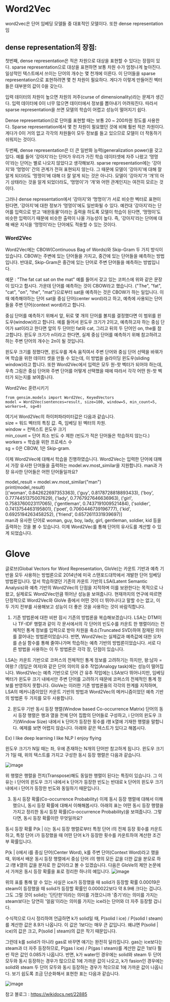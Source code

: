 # Word2Vec
word2vec은 단어 임베딩 모델들 중 대표적인 모델이다. 
또한 dense representation임

## dense representation의 장점:

첫번째, dense representation은 적은 차원으로 대상을 표현할 수 있다는 장점이 있다. sparse representation으로 대상을 표현하면 보통 차원 수가 엄청나게 높아진다. 일상적인 텍스트에서 쓰이는 단어의 개수는 몇 천개에 이른다. 이 단어들을 sparse representation으로 표현하려면 몇 천 차원이 필요하다. 게다가 이렇게 만들어진 벡터들은 대부분의 값이 0을 갖는다.

입력 데이터의 차원이 높으면 차원의 저주(curse of dimensionality)라는 문제가 생긴다. 입력 데이터에 0이 너무 많으면 데이터에서 정보를 뽑아내기 어려워진다. 따라서 sparse representation을 쓰면 모델의 학습이 어렵고 성능이 떨어지기 쉽다.

Dense representation으로 단어를 표현할 때는 보통 20 ~ 200차원 정도를 사용한다. Sparse representation에서 몇 천 차원이 필요했던 것에 비해 훨씬 적은 차원이다. 게다가 0이 거의 없고 각각의 차원들이 모두 정보를 들고 있으므로 모델이 더 작동하기 쉬워지는 것이다.

두번째, dense representation은 더 큰 일반화 능력(generalization power)을 갖고 있다. 예를 들어 ‘강아지’라는 단어가 우리가 가진 학습 데이터셋에 자주 나왔고 ‘멍멍이’라는 단어는 별로 나오지 않았다고 생각해보자. sparse representation에는 ‘강아지’와 ‘멍멍이’ 간의 관계가 전혀 표현되지 않는다. 그 때문에 모델이 ‘강아지’에 대해 잘 알게 되더라도 ‘멍멍이’에 대해 더 잘 알게 되는 것은 아니다. 모델이 ‘강아지’가 ‘개’의 아기 상태라는 것을 알게 되었더라도, ‘멍멍이’가 ‘개’와 어떤 관계인지는 여전히 모르는 것이다.

그러나 dense representation에서 ‘강아지’와 ‘멍멍이’가 서로 비슷한 벡터로 표현이 된다면, ‘강아지’에 대한 정보가 ‘멍멍이’에도 일반화될 수 있다. 예컨대 ‘강아지’라는 단어를 입력으로 받고 ‘애완동물’이라는 출력을 하도록 모델이 학습이 된다면, ‘멍멍이’도 비슷한 입력이기 때문에 비슷한 출력이 나올 가능성이 높다. 즉, ‘강아지’라는 단어에 대해 배운 지식을 ‘멍멍이’라는 단어에도 적용할 수 있는 것이다.


### Word2Vec 
Word2Vec에는 CBOW(Continuous Bag of Words)와 Skip-Gram 두 가지 방식이 있습니다. CBOW는 주변에 있는 단어들을 가지고, 중간에 있는 단어들을 예측하는 방법입니다. 반대로, Skip-Gram은 중간에 있는 단어로 주변 단어들을 예측하는 방법입니다.

예문 : "The fat cat sat on the mat"
예를 들어서 갖고 있는 코퍼스에 위와 같은 문장이 있다고 합시다. 가운데 단어를 예측하는 것이 CBOW라고 했습니다. {"The", "fat", "cat", "on", "the", "mat"}으로부터 sat을 예측하는 것은 CBOW가 하는 일입니다. 이 때 예측해야하는 단어 sat을 중심 단어(center word)라고 하고, 예측에 사용되는 단어들을 주변 단어(context word)라고 합니다.

중심 단어를 예측하기 위해서 앞, 뒤로 몇 개의 단어를 볼지를 결정했다면 이 범위를 윈도우(window)라고 합니다. 예를 들어서 윈도우 크기가 2이고, 예측하고자 하는 중심 단어가 sat이라고 한다면 앞의 두 단어인 fat와 cat, 그리고 뒤의 두 단어인 on, the를 참고합니다. 윈도우 크기가 n이라고 한다면, 실제 중심 단어를 예측하기 위해 참고하려고 하는 주변 단어의 개수는 2n이 될 것입니다.



윈도우 크기를 정했다면, 윈도우를 계속 움직여서 주변 단어와 중심 단어 선택을 바꿔가며 학습을 위한 데이터 셋을 만들 수 있는데, 이 방법을 슬라이딩 윈도우(sliding window)라고 합니다.
또한 Word2Vec에서 입력은 모두 원-핫 벡터가 되어야 하는데, 우측 그림은 중심 단어와 주변 단어를 어떻게 선택했을 때에 따라서 각각 어떤 원-핫 벡터가 되는지를 보여줍니다.


Word2Vec 훈련시키기
~~~
from gensim.models import Word2Vec, KeyedVectors
model = Word2Vec(sentences=result, size=100, window=5, min_count=5, workers=4, sg=0)
~~~
여기서 Word2Vec의 하이퍼파라미터값은 다음과 같습니다.\
size = 워드 벡터의 특징 값. 즉, 임베딩 된 벡터의 차원.\
window = 컨텍스트 윈도우 크기\
min_count = 단어 최소 빈도 수 제한 (빈도가 적은 단어들은 학습하지 않는다.)\
workers = 학습을 위한 프로세스 수\
sg = 0은 CBOW, 1은 Skip-gram.

이제 Word2Vec에 대해서 학습을 진행하였습니다. Word2Vec는 입력한 단어에 대해서 가장 유사한 단어들을 출력하는 model.wv.most_similar을 지원합니다. man과 가장 유사한 단어들은 어떤 단어들일까요?

model_result = model.wv.most_similar("man")\
print(model_result)\
[('woman', 0.842622697353363), ('guy', 0.8178728818893433), ('boy', 0.7774451375007629), ('lady', 0.7767927646636963), ('girl', 0.7583760023117065), ('gentleman', 0.7437191009521484), ('soldier', 0.7413754463195801), ('poet', 0.7060446739196777), ('kid', 0.6925194263458252), ('friend', 0.6572611331939697)]\
man과 유사한 단어로 woman, guy, boy, lady, girl, gentleman, soldier, kid 등을 출력하는 것을 볼 수 있습니다. 이제 Word2Vec를 통해 단어의 유사도를 계산할 수 있게 되었습니다.

# Glove
글로브(Global Vectors for Word Representation, GloVe)는 카운트 기반과 예측 기반을 모두 사용하는 방법론으로 2014년에 미국 스탠포드대학에서 개발한 단어 임베딩 방법론입니다. 앞서 학습하였던 기존의 카운트 기반의 LSA(Latent Semantic Analysis)와 예측 기반의 Word2Vec의 단점을 지적하며 이를 보완한다는 목적으로 나왔고, 실제로도 Word2Vec만큼 뛰어난 성능을 보여줍니다. 현재까지의 연구에 따르면 단정적으로 Word2Vec와 GloVe 중에서 어떤 것이 더 뛰어나다고 말할 수는 없고, 이 두 가지 전부를 사용해보고 성능이 더 좋은 것을 사용하는 것이 바람직합니다.

1. 기존 방법론에 대한 비판
잠시 기존의 방법론을 복습해보겠습니다. LSA는 DTM이나 TF-IDF 행렬과 같이 각 문서에서의 각 단어의 빈도수를 카운트 한 행렬이라는 전체적인 통계 정보를 입력으로 받아 차원을 축소(Truncated SVD)하여 잠재된 의미를 끌어내는 방법론이었습니다. 반면, Word2Vec는 실제값과 예측값에 대한 오차를 손실 함수를 통해 줄여나가며 학습하는 예측 기반의 방법론이었습니다. 서로 다른 방법을 사용하는 이 두 방법론은 각각 장, 단점이 있습니다.

LSA는 카운트 기반으로 코퍼스의 전체적인 통계 정보를 고려하기는 하지만, 왕:남자 = 여왕:? (정답은 여자)와 같은 단어 의미의 유추 작업(Analogy task)에는 성능이 떨어집니다. Word2Vec는 예측 기반으로 단어 간 유추 작업에는 LSA보다 뛰어나지만, 임베딩 벡터가 윈도우 크기 내에서만 주변 단어를 고려하기 때문에 코퍼스의 전체적인 통계 정보를 반영하지 못합니다. GloVe는 이러한 기존 방법론들의 각각의 한계를 지적하며, LSA의 메커니즘이었던 카운트 기반의 방법과 Word2Vec의 메커니즘이었던 예측 기반의 방법론 두 가지를 모두 사용합니다.

2. 윈도우 기반 동시 등장 행렬(Window based Co-occurrence Matrix)
단어의 동시 등장 행렬은 행과 열을 전체 단어 집합의 단어들로 구성하고, i 단어의 윈도우 크기(Window Size) 내에서 k 단어가 등장한 횟수를 i행 k열에 기재한 행렬을 말합니다. 예제를 보면 어렵지 않습니다. 아래와 같은 텍스트가 있다고 해봅시다.

Ex)
I like deep learning
I like NLP
I enjoy flying

윈도우 크기가 N일 때는 좌, 우에 존재하는 N개의 단어만 참고하게 됩니다. 윈도우 크기가 1일 때, 위의 텍스트를 가지고 구성한 동시 등장 행렬은 다음과 같습니다.

![image](https://user-images.githubusercontent.com/37290818/116806224-89b0a080-ab66-11eb-8228-81ba13fcb442.png)

위 행렬은 행렬을 전치(Transpose)해도 동일한 행렬이 된다는 특징이 있습니다. 그 이유는 i 단어의 윈도우 크기 내에서 k 단어가 등장한 빈도는 반대로 k 단어의 윈도우 크기 내에서 i 단어가 등장한 빈도와 동일하기 때문입니다.


3. 동시 등장 확률(Co-occurrence Probability)
이제 동시 등장 행렬에 대해서 이해했으니, 동시 등장 확률에 대해서 이해해봅시다. 아래의 표는 어떤 동시 등장 행렬을 가지고 정리한 동시 등장 확률(Co-occurrence Probability)을 보여줍니다. 그렇다면, 동시 등장 확률이란 무엇일까요?

동시 등장 확률 P(k | i)는 동시 등장 행렬로부터 특정 단어 i의 전체 등장 횟수를 카운트하고, 특정 단어 i가 등장했을 때 어떤 단어 k가 등장한 횟수를 카운트하여 계산한 조건부 확률입니다.

P(k | i)에서 i를 중심 단어(Center Word), k를 주변 단어(Context Word)라고 했을 때, 위에서 배운 동시 등장 행렬에서 중심 단어 i의 행의 모든 값을 더한 값을 분모로 하고 i행 k열의 값을 분자로 한 값이라고 볼 수 있겠습니다. 다음은 GloVe의 제안 논문에서 가져온 동시 등장 확률을 표로 정리한 하나의 예입니다.
![image](https://user-images.githubusercontent.com/37290818/116806250-ab118c80-ab66-11eb-8354-fdaa12979bde.png)

위의 표를 통해 알 수 있는 사실은 ice가 등장했을 때 solid가 등장할 확률 0.00019은 steam이 등장했을 때 solid가 등장할 확률인 0.000022보다 약 8.9배 크다는 겁니다. 그도 그럴 것이 solid는 '단단한'이라는 의미를 가졌으니까 '증기'라는 의미를 가지는 steam보다는 당연히 '얼음'이라는 의미를 가지는 ice라는 단어와 더 자주 등장할 겁니다.

수식적으로 다시 정리하여 언급하면 k가 solid일 때, P(solid l ice) / P(solid l steam)를 계산한 값은 8.9가 나옵니다. 이 값은 1보다는 매우 큰 값입니다. 왜냐면 P(solid | ice)의 값은 크고, P(solid | steam)의 값은 작기 때문입니다.

그런데 k를 solid가 아니라 gas로 바꾸면 얘기는 완전히 달라집니다. gas는 ice보다는 steam과 더 자주 등장하므로, P(gas l ice) / P(gas l steam)를 계산한 값은 1보다 훨씬 작은 값인 0.085가 나옵니다. 반면, k가 water인 경우에는 solid와 steam 두 단어 모두와 동시 등장하는 경우가 많으므로 1에 가까운 값이 나오고, k가 fasion인 경우에는 solid와 steam 두 단어 모두와 동시 등장하는 경우가 적으므로 1에 가까운 값이 나옵니다. 보기 쉽도록 조금 단순화해서 표현한 표는 다음과 같습니다.

![image](https://user-images.githubusercontent.com/37290818/116806255-bcf32f80-ab66-11eb-97a3-809ad25a0a1c.png)


참고 블로그 : https://wikidocs.net/22885


